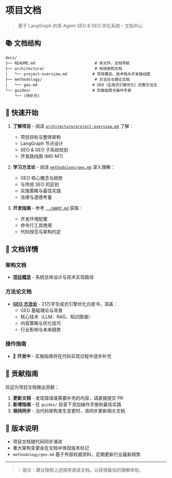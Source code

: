 # 项目文档

> 基于 LangGraph 的多 Agent SEO & GEO 优化系统 - 文档中心

## 📚 文档结构

```
docs/
├── README.md                          # 本文件，文档导航
├── architecture/                      # 系统架构文档
│   └── project-overview.md           # 项目概览、技术栈与开发路线图
├── methodology/                       # 方法论与理论文档
│   └── geo.md                        # GEO（生成式引擎优化）完整方法论
└── guides/                           # 实施指南与操作手册
    └── (待补充)
```

## 🚀 快速开始

1. **了解项目** - 阅读 [`architecture/project-overview.md`](architecture/project-overview.md) 了解：
   - 项目目标与整体架构
   - LangGraph 节点设计
   - SEO & GEO 子系统规划
   - 开发路线图 (M0-M7)

2. **学习方法论** - 阅读 [`methodology/geo.md`](methodology/geo.md) 深入理解：
   - GEO 核心概念与趋势 
   - 与传统 SEO 的区别
   - 实施策略与最佳实践
   - 法律与道德考量

3. **开发指南** - 参考 [`../WARP.md`](../WARP.md) 获取：
   - 开发环境配置
   - 命令行工具使用
   - 代码规范与架构约定

## 📖 文档详情

### 架构文档
- **[项目概览](architecture/project-overview.md)** - 系统总体设计与技术实现路径

### 方法论文档  
- **[GEO 方法论](methodology/geo.md)** - 21万字生成式引擎优化白皮书，涵盖：
  - GEO 基础理论与背景
  - 核心技术（LLM、RAG、知识图谱）
  - 内容策略与优化技巧
  - 行业影响与未来趋势

### 操作指南
- 🚧 **开发中** - 实施指南将在代码实现过程中逐步补充

## 🤝 贡献指南

欢迎为项目文档做出贡献：

1. **更新文档** - 发现错误或需要补充的内容，请直接提交 PR
2. **新增指南** - 在 `guides/` 目录下添加操作手册和最佳实践
3. **保持同步** - 当代码架构发生变更时，请同步更新相关文档

## 📝 版本说明

- 项目文档随代码同步演进
- 重大架构变更会在文档中体现版本标记
- `methodology/geo.md` 基于外部权威资料，定期更新行业最新趋势

---

> 💡 提示：建议按照上述顺序阅读文档，以获得最佳的理解体验。
